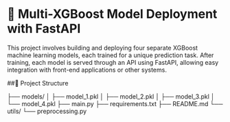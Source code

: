 # 🚀 Multi-XGBoost Model Deployment with FastAPI

This project involves building and deploying four separate XGBoost machine learning models, each trained for a unique prediction task. After training, each model is served through an API using FastAPI, allowing easy integration with front-end applications or other systems.

##📁 Project Structure

├── models/
│   ├── model_1.pkl
│   ├── model_2.pkl
│   ├── model_3.pkl
│   └── model_4.pkl
├── main.py
├── requirements.txt
├── README.md
└── utils/
    └── preprocessing.py

